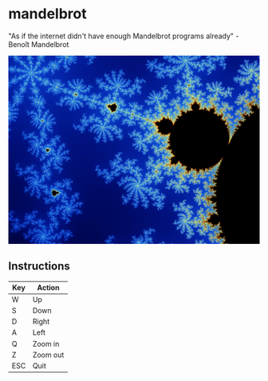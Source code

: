 # mandelbrot
"As if the internet didn't have enough Mandelbrot programs already" - Benoît Mandelbrot

![Screenshot](screenshot.png)

## Instructions

|Key | Action|
|------------ | -------------|
|W | Up|
|S | Down|
|D | Right|
|A | Left|
|Q | Zoom in|
|Z | Zoom out|
|ESC | Quit|


